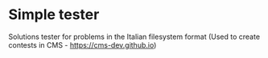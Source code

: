 # Simple tester
 Solutions tester for problems in the Italian filesystem format (Used to create contests in CMS - https://cms-dev.github.io)
